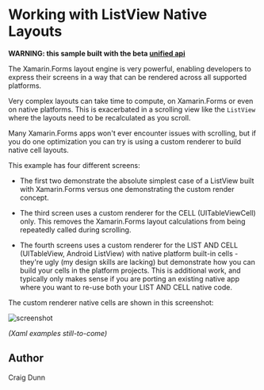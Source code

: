 Working with ListView Native Layouts
==============

**WARNING: this sample built with the beta [unified api](http://developer.xamarin.com/guides/cross-platform/macios/unified/)**

The Xamarin.Forms layout engine is very powerful, enabling developers to express their screens in a way that can be rendered across all supported platforms.

Very complex layouts can take time to compute, on Xamarin.Forms or even on native platforms. This is exacerbated in a scrolling view like the `ListView` where the layouts need to be recalculated as you scroll.

Many Xamarin.Forms apps won't ever encounter issues with scrolling, but if you do one optimization you can try is using a custom renderer to build native cell layouts.

This example has four different screens:

* The first two demonstrate the absolute simplest case of a ListView built with Xamarin.Forms versus one demonstrating the custom render concept.

* The third screen uses a custom renderer for the CELL (UITableViewCell) only. This removes the Xamarin.Forms layout calculations from being repeatedly called during scrolling.

* The fourth screens uses a custom renderer for the LIST AND CELL (UITableView, Android ListView) with native platform built-in cells - they're ugly (my design skills are lacking) but demonstrate how you can build your cells in the platform projects. This is additional work, and typically only makes sense if you are porting an existing native app where you want to re-use both your LIST AND CELL native code.

The custom renderer native cells are shown in this screenshot:

![screenshot](https://raw.githubusercontent.com/xamarin/xamarin-forms-samples/master/WorkingWithListviewNative/Screenshots/all-sml.png "Performance")

*(Xaml examples still-to-come)*


Author
------

Craig Dunn
